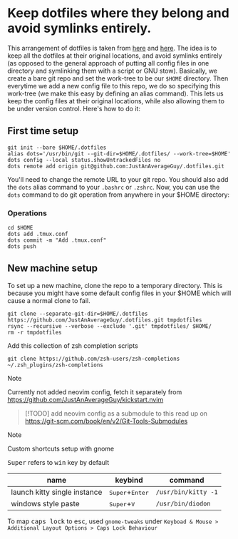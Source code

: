 # Keep dotfiles where they belong and avoid symlinks entirely.

This arrangement of dotfiles is taken from [here](https://news.ycombinator.com/item?id=11070797) and [here](https://developer.atlassian.com/blog/2016/02/best-way-to-store-dotfiles-git-bare-repo/). The idea is to keep all the dotfiles at their original locations, and avoid symlinks entirely (as opposed to the general approach of putting all config files in one directory and symlinking them with a script or GNU stow). Basically, we create a bare git repo and set the work-tree to be our `$HOME` directory. Then everytime we add a new config file to this repo, we do so specifying this work-tree (we make this easy by defining an alias command). This lets us keep the config files at their original locations, while also allowing them to be under version control. Here's how to do it:

## First time setup
```
git init --bare $HOME/.dotfiles
alias dots='/usr/bin/git --git-dir=$HOME/.dotfiles/ --work-tree=$HOME'
dots config --local status.showUntrackedFiles no
dots remote add origin git@github.com:JustAnAverageGuy/.dotfiles.git
```
You'll need to change the remote URL to your git repo. You should also add the `dots` alias command to your `.bashrc` or  `.zshrc`. Now, you can use the `dots` command to do git operation from anywhere in your $HOME directory:

### Operations
```
cd $HOME
dots add .tmux.conf
dots commit -m "Add .tmux.conf"
dots push
```
## New machine setup
To set up a new machine, clone the repo to a temporary directory. This is because you might have some default config files in your $HOME which will cause a normal clone to fail.
```
git clone --separate-git-dir=$HOME/.dotfiles https://github.com/JustAnAverageGuy/.dotfiles.git tmpdotfiles
rsync --recursive --verbose --exclude '.git' tmpdotfiles/ $HOME/
rm -r tmpdotfiles
```

Add this collection of zsh completion scripts 
```
git clone https://github.com/zsh-users/zsh-completions ~/.zsh_plugins/zsh-completions

```

> [!NOTE]
> Currently not added neovim config, fetch it separately from <https://github.com/JustAnAverageGuy/kickstart.nvim>


> [!TODO]
> add neovim config as a submodule to this
> read up on <https://git-scm.com/book/en/v2/Git-Tools-Submodules>


> [!NOTE]
> Custom shortcuts setup with gnome

<kbd>Super</kbd> refers to <kbd>win</kbd> key by default

| name | keybind | command |
| ------------- | -------------- | -------------- |
| launch kitty single instance | <kbd>Super</kbd>+<kbd>Enter</kbd> | `/usr/bin/kitty -1` |
| windows style paste | <kbd>Super</kbd>+<kbd>V</kbd> | `/usr/bin/diodon` |

To map <kbd>caps lock</kbd> to <kbd>esc</kbd>, used `gnome-tweaks` under `Keyboad & Mouse > Additional Layout Options > Caps Lock Behaviour`
